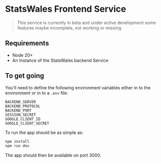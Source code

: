 # StatsWales Frontend Service

> This service is currently in beta and under active development
> some features maybe incomplete, not working or missing.

## Requirements

-   Node 20+
-   An Instance of the StatsWales backend Service

## To get going

You'll need to define the following environment variables either in to the environment or in to a `.env` file:

```env
BACKEND_SERVER
BACKEND_PROTOCOL
BACKEND_PORT
SESSION_SECRET
GOOGLE_CLIENT_ID
GOOGLE_CLIENT_SECRET
```

To run the app should be as simple as:

```bash
npm install
npm run dev
```

The app should then be available on port 3000.
